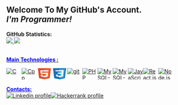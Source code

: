 
<h2>Welcome To My GitHub's Account. <br/> <i>I'm Programmer! </i> </h2>
<strong styie="color:blue;">GitHub Statistics: </strong>


<div align="left">
  <a href="https://github.com/Saturnino1">
  <img height="150em" src="https://github-readme-stats.vercel.app/api?username=Saturnino1&show_icons=true&theme=aura&include_all_commits=true&count_private=true"/>
  <img height="150em" src="https://github-readme-stats.vercel.app/api/top-langs/?username=Saturnino1&layout=compact&langs_count=7&theme=aura"/>
</div>

  <div style="display: inline_block"><br>

  <strong style="color:blue;">Main Technologies : </strong>         
  <div style="display:flex; " >

  <img align="center" alt="C" height="30" width="40" src="https://cdn.jsdelivr.net/gh/devicons/devicon/icons/c/c-original.svg">
  <img align="center" alt="Cpp" height="30" width="40" src="https://cdn.jsdelivr.net/gh/devicons/devicon/icons/cplusplus/cplusplus-original.svg">
  <img align="center" alt="HTML" height="30" width="40" src="https://raw.githubusercontent.com/devicons/devicon/master/icons/html5/html5-original.svg">  
  <img align="center" alt="CSS" height="30" width="40" src="https://raw.githubusercontent.com/devicons/devicon/master/icons/css3/css3-original.svg">
  <img align="center" alt="git" height="30" width="40" src="https://cdn.jsdelivr.net/gh/devicons/devicon/icons/git/git-plain.svg">
  <img align="center" alt="PHP" height="30" width="40" src="https://cdn.jsdelivr.net/gh/devicons/devicon/icons/php/php-original.svg" />
  <img align="center" alt="MySQL-MariaDB" height="30" width="40" src="https://cdn.jsdelivr.net/gh/devicons/devicon/icons/mysql/mysql-original-wordmark.svg">
  <img align="center" alt="MySQL-MariaDB" height="30" width="40" src="https://cdn.jsdelivr.net/gh/devicons/devicon/icons/mongodb/mongodb-original-wordmark.svg">
  <img align="center" alt="JavaScript" height="30" width="40" src="https://cdn.jsdelivr.net/gh/devicons/devicon/icons/javascript/javascript-original.svg">
  <img align="center" alt="React.js" height="30" width="40"  src="https://cdn.jsdelivr.net/gh/devicons/devicon/icons/react/react-original-wordmark.svg" /> 
  <img align="center" alt="Node.js" height="30" width="40"  src="https://cdn.jsdelivr.net/gh/devicons/devicon/icons/nodejs/nodejs-plain.svg" />
  
  </div>
          
  <br/>
  <strong style="color:blue;">Contacts: </strong>
  <div style="display: flex;">
    <a href="http://www.linkedin.com/in/saturnino-moreira-mendes-rnx/" target="_blank"><img magin_left="50px" src="https://img.icons8.com/fluency/2x/linkedin.png" target="_blank"  width="60px" height="50px" alt="Linkedin profile"></a>
    <a href= "https://www.hackerrank.com/profile/saturninomendes1" target="_blank"><img magin_left="50px" src= "https://img.icons8.com/?size=80&id=h5EUmNCXhSH0&format=png" target="_blank"  width="60px" height="50px" alt="Hackerrank profile"></a>
  </div>

</div>
  
 

          
  
  
  
